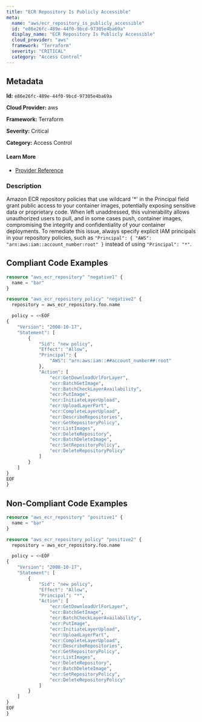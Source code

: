 ```yaml
---
title: "ECR Repository Is Publicly Accessible"
meta:
  name: "aws/ecr_repository_is_publicly_accessible"
  id: "e86e26fc-489e-44f0-9bcd-97305e4ba69a"
  display_name: "ECR Repository Is Publicly Accessible"
  cloud_provider: "aws"
  framework: "Terraform"
  severity: "CRITICAL"
  category: "Access Control"
---
```

## Metadata

**Id:** `e86e26fc-489e-44f0-9bcd-97305e4ba69a`

**Cloud Provider:** aws

**Framework:** Terraform

**Severity:** Critical

**Category:** Access Control

#### Learn More

 - [Provider Reference](https://registry.terraform.io/providers/hashicorp/aws/latest/docs/resources/ecr_repository_policy)

### Description

 Amazon ECR repository policies that use wildcard '*' in the Principal field grant public access to your container images, potentially exposing sensitive data or proprietary code. When left unaddressed, this vulnerability allows unauthorized users to pull, and in some cases push, container images, compromising the integrity and confidentiality of your container deployments. To remediate this issue, always specify explicit IAM principals in your repository policies, such as `"Principal": { "AWS": "arn:aws:iam::account_number:root" }` instead of using `"Principal": "*"`.


## Compliant Code Examples
```terraform
resource "aws_ecr_repository" "negative1" {
  name = "bar"
}

resource "aws_ecr_repository_policy" "negative2" {
  repository = aws_ecr_repository.foo.name

  policy = <<EOF
{
    "Version": "2008-10-17",
    "Statement": [
        {
            "Sid": "new policy",
            "Effect": "Allow",
            "Principal": {
                "AWS": "arn:aws:iam::##account_number##:root"
            },
            "Action": [
                "ecr:GetDownloadUrlForLayer",
                "ecr:BatchGetImage",
                "ecr:BatchCheckLayerAvailability",
                "ecr:PutImage",
                "ecr:InitiateLayerUpload",
                "ecr:UploadLayerPart",
                "ecr:CompleteLayerUpload",
                "ecr:DescribeRepositories",
                "ecr:GetRepositoryPolicy",
                "ecr:ListImages",
                "ecr:DeleteRepository",
                "ecr:BatchDeleteImage",
                "ecr:SetRepositoryPolicy",
                "ecr:DeleteRepositoryPolicy"
            ]
        }
    ]
}
EOF
}

```
## Non-Compliant Code Examples
```terraform
resource "aws_ecr_repository" "positive1" {
  name = "bar"
}

resource "aws_ecr_repository_policy" "positive2" {
  repository = aws_ecr_repository.foo.name

  policy = <<EOF
{
    "Version": "2008-10-17",
    "Statement": [
        {
            "Sid": "new policy",
            "Effect": "Allow",
            "Principal": "*",
            "Action": [
                "ecr:GetDownloadUrlForLayer",
                "ecr:BatchGetImage",
                "ecr:BatchCheckLayerAvailability",
                "ecr:PutImage",
                "ecr:InitiateLayerUpload",
                "ecr:UploadLayerPart",
                "ecr:CompleteLayerUpload",
                "ecr:DescribeRepositories",
                "ecr:GetRepositoryPolicy",
                "ecr:ListImages",
                "ecr:DeleteRepository",
                "ecr:BatchDeleteImage",
                "ecr:SetRepositoryPolicy",
                "ecr:DeleteRepositoryPolicy"
            ]
        }
    ]
}
EOF
}

```